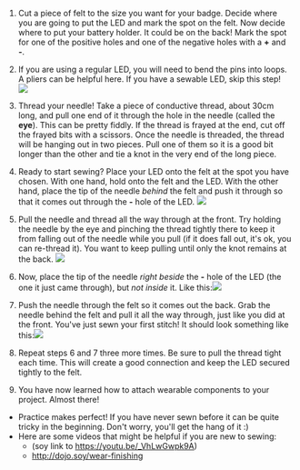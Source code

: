 1. Cut a piece of felt to the size you want for your badge. Decide where you are going to put the LED and mark the spot on the felt. Now decide where to put your battery holder. It could be on the back! Mark the spot for one of the positive holes and one of the negative holes with a **+** and **-**.

2. If you are using a regular LED, you will need to bend the pins into loops. A pliers can be helpful here. If you have a sewable LED, skip this step!
![](/assets/led_pins_loops_80_92_650.png)

3. Thread your needle! Take a piece of conductive thread, about 30cm long, and pull one end of it through the hole in the needle (called the **eye**). This can be pretty fiddly. If the thread is frayed at the end, cut off the frayed bits with a scissors. Once the needle is threaded, the thread will be hanging out in two pieces. Pull one of them so it is a good bit longer than the other and tie a knot in the very end of the long piece.

4. Ready to start sewing? Place your LED onto the felt at the spot you have chosen. With one hand, hold onto the felt and the LED. With the other hand, place the tip of the needle *behind* the felt and push it through so that it comes out through the **-** hole of the LED. 
![](/assets/needle_through_LED_100_179_650.png)

5. Pull the needle and thread all the way through at the front. Try holding the needle by the eye and pinching the thread tightly there to keep it from falling out of the needle while you pull (if it does fall out, it's ok, you can re-thread it). You want to keep pulling until only the knot remains at the back. ![](/assets/pull_thread_through_100_239_650.png)

6. Now, place the tip of the needle *right beside* the **-** hole of the LED (the one it just came through), but *not inside* it. Like this:![](/assets/needle_next_to_LED_100_180_650.png)

7. Push the needle through the felt so it comes out the back. Grab the needle behind the felt and pull it all the way through, just like you did at the front. You've just sewn your first stitch! It should look something like this:![](/assets/first_stitch_80_225_650.png)

8. Repeat steps 6 and 7 three more times. Be sure to pull the thread tight each time. This will create a good connection and keep the LED secured tightly to the felt.

9. You have now learned how to attach wearable components to your project. Almost there!
 * Practice makes perfect! If you have never sewn before it can be quite tricky in the beginning. Don't worry, you'll get the hang of it :) 
 * Here are some videos that might be helpful if you are new to sewing:
    * (soy link to https://youtu.be/_VhLwGwpk9A)
    * http://dojo.soy/wear-finishing